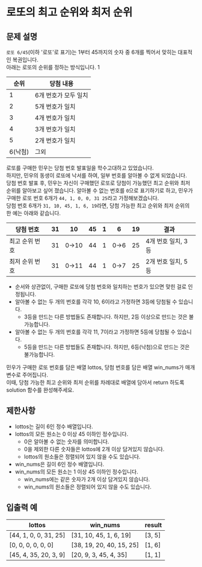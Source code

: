 # 로또의 최고 순위와 최저 순위

## 문제 설명  
`로또 6/45`(이하 '로또'로 표기)는 1부터 45까지의 숫자 중 6개를 찍어서 맞히는 대표적인 복권입니다.  
아래는 로또의 순위를 정하는 방식입니다. 1

| 순위 | 당첨 내용 |
| --- | --- |  
| 1 | 6개 번호가 모두 일치 |
| 2 | 5개 번호가 일치 |
| 3 | 4개 번호가 일치 |
| 4 | 3개 번호가 일치 |
| 5 | 2개 번호가 일치 |
| 6(낙첨) | 그외 |

로또를 구매한 민우는 당첨 번호 발표일을 학수고대하고 있었습니다.  
하지만, 민우의 동생이 로또에 낙서를 하여, 일부 번호를 알아볼 수 없게 되었습니다.  
당첨 번호 발표 후, 민우는 자신이 구매했던 로또로 당첨이 가능했던 최고 순위와 최저 순위를 알아보고 싶어 졌습니다.
알아볼 수 없는 번호를 `0`으로 표기하기로 하고, 민우가 구매한 로또 번호 6개가 `44, 1, 0, 0, 31 25`라고 가정해보겠습니다.  
당첨 번호 6개가 `31, 10, 45, 1, 6, 19`라면, 당첨 가능한 최고 순위와 최저 순위의 한 예는 아래와 같습니다.

| 당첨 번호 |	31 | 10 | 45 |	1 |	6 |	19 | 결과 |
| --- | --- | --- | --- | --- | --- | --- | --- |  
| 최고 순위 번호 | 31 | 0→10 | 44 | 1 |	0→6 |	25 |	4개 번호 일치, 3등 |
| 최저 순위 번호 | 31 | 0→11 | 44 | 1 |	0→7 |	25 |	2개 번호 일치, 5등 |
 
- 순서와 상관없이, 구매한 로또에 당첨 번호와 일치하는 번호가 있으면 맞힌 걸로 인정됩니다.
- 알아볼 수 없는 두 개의 번호를 각각 10, 6이라고 가정하면 3등에 당첨될 수 있습니다.
  - 3등을 만드는 다른 방법들도 존재합니다. 하지만, 2등 이상으로 만드는 것은 불가능합니다.
- 알아볼 수 없는 두 개의 번호를 각각 11, 7이라고 가정하면 5등에 당첨될 수 있습니다.
  - 5등을 만드는 다른 방법들도 존재합니다. 하지만, 6등(낙첨)으로 만드는 것은 불가능합니다.

민우가 구매한 로또 번호를 담은 배열 lottos, 당첨 번호를 담은 배열 win_nums가 매개변수로 주어집니다.  
이때, 당첨 가능한 최고 순위와 최저 순위를 차례대로 배열에 담아서 return 하도록 solution 함수를 완성해주세요.

## 제한사항
- lottos는 길이 6인 정수 배열입니다.  
- lottos의 모든 원소는 0 이상 45 이하인 정수입니다.
  - 0은 알아볼 수 없는 숫자를 의미합니다.
  - 0을 제외한 다른 숫자들은 lottos에 2개 이상 담겨있지 않습니다.
  - lottos의 원소들은 정렬되어 있지 않을 수도 있습니다.
- win_nums은 길이 6인 정수 배열입니다.
- win_nums의 모든 원소는 1 이상 45 이하인 정수입니다.
  - win_nums에는 같은 숫자가 2개 이상 담겨있지 않습니다.
  - win_nums의 원소들은 정렬되어 있지 않을 수도 있습니다.

## 입출력 예
| lottos | win_nums | result |
| --- | --- | --- |  
| [44, 1, 0, 0, 31, 25] | [31, 10, 45, 1, 6, 19] | [3, 5] | 
| [0, 0, 0, 0, 0, 0] | [38, 19, 20, 40, 15, 25] | [1, 6] | 
| [45, 4, 35, 20, 3, 9] | [20, 9, 3, 45, 4, 35] | [1, 1] | 
